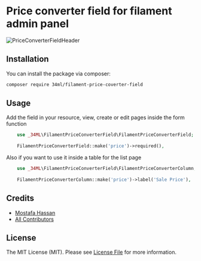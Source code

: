 # Price converter field for filament admin panel
![PriceConverterFieldHeader](https://raw.githubusercontent.com/34ML/Filament-Price-Converter_field/main/resources/images/Filament-Price-Converter-Image.jpg)

## Installation

You can install the package via composer:

```bash
composer require 34ml/filament-price-coverter-field
```

## Usage
Add the field in your resource, view, create or edit pages inside the form function
```php
    use _34ML\FilamentPriceConverterField\FilamentPriceConverterField;
    
    FilamentPriceConverterField::make('price')->required(),
```
Also if you want to use it inside a table for the list page 
```php
    use _34ML\FilamentPriceConverterField\FilamentPriceConverterColumn;
    
    FilamentPriceConverterColumn::make('price')->label('Sale Price'),
```

## Credits

- [Mostafa Hassan](https://github.com/MostafaHassan1)
- [All Contributors](../../contributors)

## License

The MIT License (MIT). Please see [License File](LICENSE.md) for more information.
